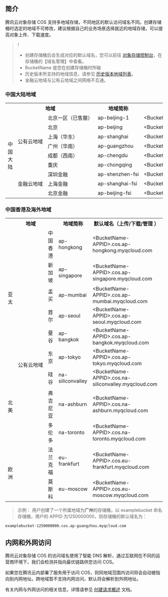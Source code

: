 ## 简介
腾讯云对象存储 COS 支持多地域存储，不同地区的默认访问域名不同。创建存储桶时选定的地域不可修改，建议根据自己的业务场景选择就近的地域存储，可以提高对象上传、下载速度。

>!
>- 创建存储桶后会生成对应的默认域名，您可以前往 [对象存储控制台](https://console.cloud.tencent.com/cos5)，在存储桶的【域名管理】中查看。
>- BucketName 是您在创建存储桶时所输
>- 历史版本所支持的地域信息，请参见 [历史版本地域列表](https://cloud.tencent.com/document/product/436/7777)。
>- 金融云地域与公有云地域之间网络不互通。

### 中国大陆地域

<table>
   <tr>
	 <th colspan=3><center>地域</center></th>
      <th>地域简称</th>
      <th>默认域名（上传/下载/管理 ）</th>
   </tr>
   <tr>
      <td rowspan=9>中国大陆</td>
      <td rowspan=6 nowrap="nowrap">公有云地域</td>
      <td nowrap="nowrap">北京一区（已售罄）</td>
      <td>ap-beijing-1</td>
      <td>&lt;BucketName-APPID&gt;.cos.ap-beijing-1.myqcloud.com</td>
   </tr>
   <tr>
      <td>北京</td>
      <td>ap-beijing</td>
      <td>&lt;BucketName-APPID&gt;.cos.ap-beijing.myqcloud.com</td>
   </tr>
   <tr>
      <td>上海（华东）</td>
      <td>ap-shanghai</td>
      <td>&lt;BucketName-APPID&gt;.cos.ap-shanghai.myqcloud.com</td>
   </tr>
   <tr>
      <td>广州（华南）</td>
      <td>ap-guangzhou</td>
      <td>&lt;BucketName-APPID&gt;.cos.ap-guangzhou.myqcloud.com</td>
   </tr>
   <tr>
      <td>成都（西南）</td>
      <td>ap-chengdu</td>
      <td>&lt;BucketName-APPID&gt;.cos.ap-chengdu.myqcloud.com</td>
   </tr>
   <tr>
      <td>重庆</td>
      <td>ap-chongqing</td>
      <td>&lt;BucketName-APPID&gt;.cos.ap-chongqing.myqcloud.com</td>
   </tr>
   <tr>
      <td rowspan=3 nowrap="nowrap">金融云地域</td>
      <td>深圳金融</td>
      <td nowrap="nowrap">ap-shenzhen-fsi</td>
      <td nowrap="nowrap">&lt;BucketName-APPID&gt;.cos.ap-shenzhen-fsi.myqcloud.com</td>
   </tr>
   <tr>
      <td>上海金融</td>
      <td nowrap="nowrap">ap-shanghai-fsi</td>
      <td nowrap="nowrap">&lt;BucketName-APPID&gt;.cos.ap-shanghai-fsi.myqcloud.com</td>
   </tr>
   <tr>
      <td>北京金融</td>
      <td nowrap="nowrap">ap-beijing-fsi</td>
      <td nowrap="nowrap">&lt;BucketName-APPID&gt;.cos.ap-beijing-fsi.myqcloud.com</td>
   </tr>
</table>


### 中国香港及海外地域

<table>
   <tr>
	 <th colspan=3><center>地域</center></th>
      <th>地域简称</th>
      <th>默认域名（上传/下载/管理 ）</th>
   </tr>
   <tr>
      <td rowspan=6>亚太</td>
      <td rowspan=11 nowrap="nowrap">公有云地域</td>
      <td>中国香港</td>
      <td>ap-hongkong</td>
      <td>&lt;BucketName-APPID&gt;.cos.ap-hongkong.myqcloud.com</td>
   </tr>
   <tr>
      <td>新加坡</td>
      <td>ap-singapore</td>
      <td>&lt;BucketName-APPID&gt;.cos.ap-singapore.myqcloud.com</td>
   </tr>
   <tr>
      <td>孟买</td>
      <td>ap-mumbai</td>
      <td>&lt;BucketName-APPID&gt;.cos.ap-mumbai.myqcloud.com</td>
   </tr>
   <tr>
      <td>首尔</td>
      <td>ap-seoul</td>
      <td>&lt;BucketName-APPID&gt;.cos.ap-seoul.myqcloud.com</td>
   </tr>
   <tr>
      <td>曼谷</td>
      <td>ap-bangkok</td>
      <td>&lt;BucketName-APPID&gt;.cos.ap-bangkok.myqcloud.com</td>
   </tr>
   <tr>
      <td>东京</td>
      <td>ap-tokyo</td>
      <td>&lt;BucketName-APPID&gt;.cos.ap-tokyo.myqcloud.com</td>
   </tr>
   <tr>
      <td rowspan=3>北美</td>
      <td>硅谷</td>
      <td>na-siliconvalley</td>
      <td>&lt;BucketName-APPID&gt;.cos.na-siliconvalley.myqcloud.com</td>
   </tr>
   <tr>
      <td>弗吉尼亚</td>
      <td>na-ashburn</td>
      <td>&lt;BucketName-APPID&gt;.cos.na-ashburn.myqcloud.com</td>
   </tr>
   <tr>
      <td>多伦多</td>
      <td>na-toronto</td>
      <td>&lt;BucketName-APPID&gt;.cos.na-toronto.myqcloud.com</td>
   </tr>
   <tr>
      <td rowspan=2>欧洲</td>
      <td>法兰克福</td>
      <td>eu-frankfurt</td>
      <td>&lt;BucketName-APPID&gt;.cos.eu-frankfurt.myqcloud.com</td>
   </tr>
   <tr>
      <td>莫斯科</td>
      <td>eu-moscow</td>
      <td>&lt;BucketName-APPID&gt;.cos.eu-moscow.myqcloud.com</td>
   </tr>
</table>

> 示例：
> 用户创建了一个所属地域为**广州**的存储桶，以 examplebucket 命名存储桶，用户的 APPID 为1250000000，则存储桶的默认域名为：
```shell
examplebucket-1250000000.cos.ap-guangzhou.myqcloud.com
```

## 内网和外网访问
腾讯云对象存储 COS 的访问域名使用了智能 DNS 解析，通过互联网在不同的运营商环境下，我们会检测并指向最优链路供您访问 COS。

如果您在腾讯云内部署了服务用于访问 COS，则同地域范围内访问将会自动被指向到内网地址。跨地域暂不支持内网访问，默认将会解析到外网地址。

有关内网与外网访问的相关信息，详情请参见 [创建请求概述](https://cloud.tencent.com/document/product/436/31315) 文档。

